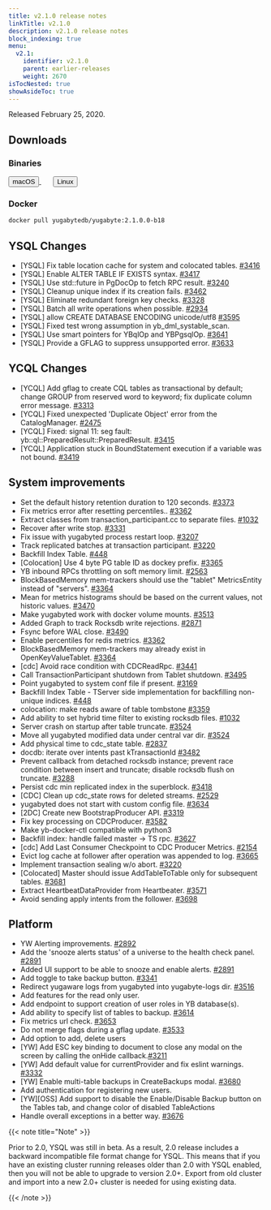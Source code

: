 ```yaml
---
title: v2.1.0 release notes
linkTitle: v2.1.0
description: v2.1.0 release notes
block_indexing: true
menu:
  v2.1:
    identifier: v2.1.0
    parent: earlier-releases
    weight: 2670
isTocNested: true
showAsideToc: true
---
```


Released February 25, 2020.

## Downloads

### Binaries

<a class="download-binary-link" href="https://downloads.yugabyte.com/yugabyte-2.1.0.0-darwin.tar.gz">
  <button>
    <i class="fab fa-apple"></i><span class="download-text">macOS</span>
  </button>
</a>
&nbsp; &nbsp; &nbsp; 
<a class="download-binary-link" href="https://downloads.yugabyte.com/yugabyte-2.1.0.0-linux.tar.gz">
  <button>
    <i class="fab fa-linux"></i><span class="download-text">Linux</span>
  </button>
</a>
<br />

### Docker

```sh
docker pull yugabytedb/yugabyte:2.1.0.0-b18
```

## YSQL Changes
* [YSQL] Fix table location cache for system and colocated tables. [#3416](https://github.com/yugabyte/yugabyte-db/issues/3416)
* [YSQL] Enable ALTER TABLE IF EXISTS syntax. [#3417](https://github.com/yugabyte/yugabyte-db/issues/3417)
* [YSQL] Use std::future in PgDocOp to fetch RPC result. [#3240](https://github.com/yugabyte/yugabyte-db/issues/3240)
* [YSQL] Cleanup unique index if its creation fails. [#3462](https://github.com/yugabyte/yugabyte-db/issues/3462)
* [YSQL] Eliminate redundant foreign key checks. [#3328](https://github.com/yugabyte/yugabyte-db/issues/3328)
* [YSQL] Batch all write operations when possible. [#2934](https://github.com/yugabyte/yugabyte-db/issues/2934)
* [YSQL] allow CREATE DATABASE ENCODING unicode/utf8 [#3595](https://github.com/yugabyte/yugabyte-db/issues/3595)
* [YSQL] Fixed test wrong assumption in yb_dml_systable_scan. 
* [YSQL] Use smart pointers for YBqlOp and YBPgsqlOp. [#3641](https://github.com/yugabyte/yugabyte-db/issues/3641)
* [YSQL] Provide a GFLAG to suppress unsupported error. [#3633](https://github.com/yugabyte/yugabyte-db/issues/3633)



## YCQL Changes 
* [YCQL] Add gflag to create CQL tables as transactional by default; change GROUP from reserved word to keyword; fix duplicate column error message. [#3313](https://github.com/yugabyte/yugabyte-db/issues/3313)
* [YCQL] Fixed unexpected 'Duplicate Object' error from the CatalogManager. [#2475](https://github.com/yugabyte/yugabyte-db/issues/2475)
* [YCQL] Fixed: signal 11: seg fault: yb::ql::PreparedResult::PreparedResult. [#3415](https://github.com/yugabyte/yugabyte-db/issues/3415)
* [YCQL] Application stuck in BoundStatement execution if a variable was not bound. [#3419](https://github.com/yugabyte/yugabyte-db/issues/3419)


## System improvements
* Set the default history retention duration to 120 seconds. [#3373](https://github.com/yugabyte/yugabyte-db/issues/3373)
* Fix metrics error after resetting percentiles.. [#3362](https://github.com/yugabyte/yugabyte-db/issues/3362)
* Extract classes from transaction_participant.cc to separate files. [#1032](https://github.com/yugabyte/yugabyte-db/issues/1032)
* Recover after write stop. [#3331](https://github.com/yugabyte/yugabyte-db/issues/3331)
* Fix issue with yugabyted process restart loop. [#3207](https://github.com/yugabyte/yugabyte-db/issues/3207)
* Track replicated batches at transaction participant. [#3220](https://github.com/yugabyte/yugabyte-db/issues/3220)
* Backfill Index Table. [#448](https://github.com/yugabyte/yugabyte-db/issues/448)
* [Colocation] Use 4 byte PG table ID as dockey prefix. [#3365](https://github.com/yugabyte/yugabyte-db/issues/3365)
* YB inbound RPCs throttling on soft memory limit. [#2563](https://github.com/yugabyte/yugabyte-db/issues/2563)
* BlockBasedMemory mem-trackers should use the "tablet" MetricsEntity instead of "servers". [#3364](https://github.com/yugabyte/yugabyte-db/issues/3364)
* Mean for metrics histograms should be based on the current values, not historic values. [#3470](https://github.com/yugabyte/yugabyte-db/issues/3470)
* Make yugabyted work with docker volume mounts. [#3513](https://github.com/yugabyte/yugabyte-db/issues/3513)
* Added Graph to track Rocksdb write rejections. [#2871](https://github.com/yugabyte/yugabyte-db/issues/2871)
* Fsync before WAL close. [#3490](https://github.com/yugabyte/yugabyte-db/issues/3490)
* Enable percentiles for redis metrics. [#3362](https://github.com/yugabyte/yugabyte-db/issues/3362)
* BlockBasedMemory mem-trackers may already exist in OpenKeyValueTablet. [#3364](https://github.com/yugabyte/yugabyte-db/issues/3364)
* [cdc] Avoid race condition with CDCReadRpc. [#3441](https://github.com/yugabyte/yugabyte-db/issues/3441)
* Call TransactionParticipant shutdown from Tablet shutdown. [#3495](https://github.com/yugabyte/yugabyte-db/issues/3495)
* Point yugabyted to system conf file if present. [#3169](https://github.com/yugabyte/yugabyte-db/issues/3169)
* Backfill Index Table - TServer side implementation for backfilling non-unique indices. [#448](https://github.com/yugabyte/yugabyte-db/issues/448)
* colocation: make reads aware of table tombstone [#3359](https://github.com/yugabyte/yugabyte-db/issues/3359)
* Add ability to set hybrid time filter to existing rocksdb files. [#1032](https://github.com/yugabyte/yugabyte-db/issues/1032)
* Server crash on startup after table truncate. [#3524](https://github.com/yugabyte/yugabyte-db/issues/3024)
* Move all yugabyted modified data under central var dir. [#3524](https://github.com/yugabyte/yugabyte-db/issues/3524)
* Add physical time to cdc_state table. [#2837](https://github.com/yugabyte/yugabyte-db/issues/2837)
* docdb: iterate over intents past kTransactionId [#3482](https://github.com/yugabyte/yugabyte-db/issues/3482)
* Prevent callback from detached rocksdb instance; prevent race condition between insert and truncate; disable rocksdb flush on truncate. [#3288](https://github.com/yugabyte/yugabyte-db/issues/3288)
* Persist cdc min replicated index in the superblock. [#3418](https://github.com/yugabyte/yugabyte-db/issues/3418)
* [CDC] Clean up cdc_state rows for deleted streams. [#2529](https://github.com/yugabyte/yugabyte-db/issues/2529)
* yugabyted does not start with custom config file. [#3634](https://github.com/yugabyte/yugabyte-db/issues/3634)
* [2DC] Create new BootstrapProducer API. [#3319](https://github.com/yugabyte/yugabyte-db/issues/3319)
* Fix key processing on CDCProducer. [#3582](https://github.com/yugabyte/yugabyte-db/issues/3582)
* Make yb-docker-ctl compatible with python3
* Backfill index: handle failed master -> TS rpc. [#3627](https://github.com/yugabyte/yugabyte-db/issues/3627)
* [cdc] Add Last Consumer Checkpoint to CDC Producer Metrics. [#2154](https://github.com/yugabyte/yugabyte-db/issues/2154) 
* Evict log cache at follower after operation was appended to log. [#3665](https://github.com/yugabyte/yugabyte-db/issues/3665)
* Implement transaction sealing w/o abort. [#3220](https://github.com/yugabyte/yugabyte-db/issues/3220)
* [Colocated] Master should issue AddTableToTable only for subsequent tables. [#3681](https://github.com/yugabyte/yugabyte-db/issues/3681)
* Extract HeartbeatDataProvider from Heartbeater. [#3571](https://github.com/yugabyte/yugabyte-db/issues/3571)
* Avoid sending apply intents from the follower. [#3698](https://github.com/yugabyte/yugabyte-db/issues/3698)


## Platform
* YW Alerting improvements. [#2892](https://github.com/yugabyte/yugabyte-db/issues/2892)
* Add the 'snooze alerts status' of a universe to the health check panel. [#2891](https://github.com/yugabyte/yugabyte-db/issues/2891)
* Added UI support to be able to snooze and enable alerts. [#2891](https://github.com/yugabyte/yugabyte-db/issues/2891)
* Add toggle to take backup button. [#3341](https://github.com/yugabyte/yugabyte-db/issues/3341)
* Redirect yugaware logs from yugabyted into yugabyte-logs dir. [#3516](https://github.com/yugabyte/yugabyte-db/issues/3516)
* Add features for the read only user.
* Add endpoint to support creation of user roles in YB database(s).
* Add ability to specify list of tables to backup. [#3614](https://github.com/yugabyte/yugabyte-db/issues/3614)
* Fix metrics url check. [#3653](https://github.com/yugabyte/yugabyte-db/issues/3653)
* Do not merge flags during a gflag update. [#3533](https://github.com/yugabyte/yugabyte-db/issues/3533)
* Add option to add, delete users
* [YW] Add ESC key binding to document to close any modal on the screen by calling the onHide callback.[#3211](https://github.com/yugabyte/yugabyte-db/issues/3211)
* [YW] Add default value for currentProvider and fix eslint warnings. [#3332](https://github.com/yugabyte/yugabyte-db/issues/3332)
* [YW] Enable multi-table backups in CreateBackups modal. [#3680](https://github.com/yugabyte/yugabyte-db/issues/3680)
* Add authentication for registering new users.
* [YW][OSS] Add support to disable the Enable/Disable Backup button on the Tables tab, and change color of disabled TableActions
* Handle overall exceptions in a better way. [#3676](https://github.com/yugabyte/yugabyte-db/issues/3676)


{{< note title="Note" >}}

Prior to 2.0, YSQL was still in beta. As a result, 2.0 release includes a backward incompatible file format change for YSQL. This means that if you have an existing cluster running releases older than 2.0 with YSQL enabled, then you will not be able to upgrade to version 2.0+. Export from old cluster and import into a new 2.0+ cluster is needed for using existing data.

{{< /note >}}
